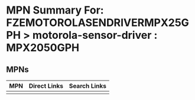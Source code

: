 



# MPN Summary For: FZEMOTOROLASENDRIVERMPX25GPH > motorola-sensor-driver : MPX2050GPH

## MPNs
  

|MPN|Direct Links|Search Links|
| :--- | :--- | :--- |
||||
